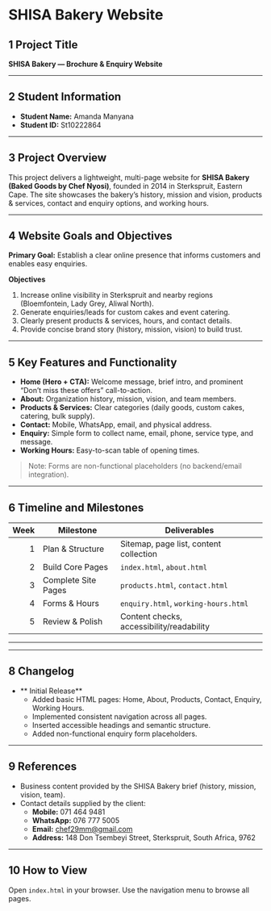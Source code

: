 # SHISA Bakery Website

## 1 Project Title
**SHISA Bakery — Brochure & Enquiry Website**

---

## 2 Student Information
- **Student Name:** Amanda Manyana
- **Student ID:** St10222864


---

## 3 Project Overview
This project delivers a lightweight, multi-page website for **SHISA Bakery (Baked Goods by Chef Nyosi)**, founded in 2014 in Sterkspruit, Eastern Cape. The site showcases the bakery’s history, mission and vision, products & services, contact and enquiry options, and working hours.

---

## 4 Website Goals and Objectives
**Primary Goal:** Establish a clear online presence that informs customers and enables easy enquiries.

**Objectives**
1. Increase online visibility in Sterkspruit and nearby regions (Bloemfontein, Lady Grey, Aliwal North).
2. Generate enquiries/leads for custom cakes and event catering.
3. Clearly present products & services, hours, and contact details.
4. Provide concise brand story (history, mission, vision) to build trust.

---

## 5 Key Features and Functionality
- **Home (Hero + CTA):** Welcome message, brief intro, and prominent “Don’t miss these offers” call-to-action.
- **About:** Organization history, mission, vision, and team members.
- **Products & Services:** Clear categories (daily goods, custom cakes, catering, bulk supply).
- **Contact:** Mobile, WhatsApp, email, and physical address.
- **Enquiry:** Simple form to collect name, email, phone, service type, and message.
- **Working Hours:** Easy-to-scan table of opening times.

> Note: Forms are non-functional placeholders (no backend/email integration).

---

## 6 Timeline and Milestones
| Week | Milestone                          | Deliverables                                  |
|-----:|------------------------------------|-----------------------------------------------|
| 1    | Plan & Structure                   | Sitemap, page list, content collection        |
| 2    | Build Core Pages                   | `index.html`, `about.html`                    |
| 3    | Complete Site Pages                | `products.html`, `contact.html`               |
| 4    | Forms & Hours                      | `enquiry.html`, `working-hours.html`          |
| 5    | Review & Polish                    | Content checks, accessibility/readability     |

---


---

## 8 Changelog
- ** Initial Release**
  - Added basic HTML pages: Home, About, Products, Contact, Enquiry, Working Hours.
  - Implemented consistent navigation across all pages.
  - Inserted accessible headings and semantic structure.
  - Added non-functional enquiry form placeholders.


---

## 9 References
- Business content provided by the SHISA Bakery brief (history, mission, vision, team).
- Contact details supplied by the client:
  - **Mobile:** 071 464 9481
  - **WhatsApp:** 076 777 5005
  - **Email:** chef29mm@gmail.com
  - **Address:** 148 Don Tsembeyi Street, Sterkspruit, South Africa, 9762



---

## 10 How to View
Open `index.html` in your browser. Use the navigation menu to browse all pages.


